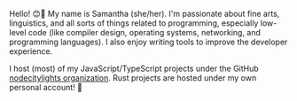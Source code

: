 Hello! 😊👋 My name is Samantha (she/her). I'm passionate about fine arts, linguistics, and all sorts of things related to programming, especially low-level code (like compiler design, operating systems, networking, and programming languages). I also enjoy writing tools to improve the developer experience.

I host (most) of my JavaScript/TypeScript projects under the GitHub [nodecitylights organization](https://github.com/nodecitylights). Rust projects are hosted under my own personal account! 🦀
